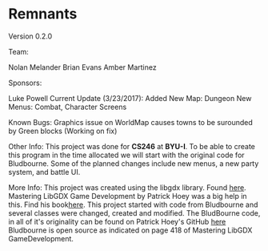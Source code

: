 <h1>Remnants</h1>

Version 0.2.0 

Team:

Nolan Melander
Brian Evans
Amber Martinez

Sponsors:

Luke Powell
Current Update (3/23/2017):
Added New Map: Dungeon
New Menus: Combat, Character Screens

Known Bugs:
Graphics issue on WorldMap causes towns to be surounded by Green blocks (Working on fix)

Other Info:
This project was done for <b>CS246</b> at <b>BYU-I</b>. To be able to create this program in the time allocated we will start with the original code for Bludbourne. Some of the planned changes include new menus, a new party system, and battle UI.

More Info:
This project was created using the libgdx library. Found <a href="https://libgdx.badlogicgames.com/">here</a>.
Mastering LibGDX Game Development by Patrick Hoey was a big help in this. Find his book<a href="https://www.packtpub.com/game-development/mastering-libgdx-game-development">here</a>. 
This project started with code from Bludbourne and several classes were changed, created and modified. The BludBourne code, in all of it's originality can be found on Patrick Hoey's GitHub <a href="https://github.com/patrickhoey/BludBourne">here</a> Bludbourne is open source as indicated on page 418 of Mastering LibGDX GameDevelopment.
